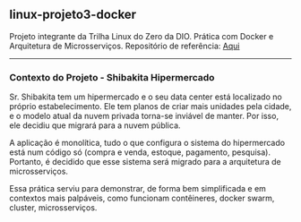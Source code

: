 ## linux-projeto3-docker
Projeto integrante da Trilha Linux do Zero da DIO. Prática com Docker e Arquitetura de Microsserviços.
Repositório de referência: [Aqui](https://github.com/denilsonbonatti/toshiro-shibakita)

---

### Contexto do Projeto - Shibakita Hipermercado 
Sr. Shibakita tem um hipermercado e o seu data center está localizado no próprio estabelecimento. 
Ele tem planos de criar mais unidades pela cidade, e o modelo atual da nuvem privada torna-se inviável 
de manter. Por isso, ele decidiu que migrará para a nuvem pública. 

A aplicação é monolítica, tudo o que configura o sistema do hipermercado está 
num código só (compra e venda, estoque, pagamento, pesquisa). Portanto, é decidido que esse sistema 
será migrado para a arquitetura de microsserviços.

Essa prática serviu para demonstrar, de forma bem simplificada e em contextos mais palpáveis, 
como funcionam contêineres, docker swarm, cluster, microsserviços.
